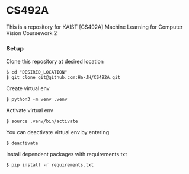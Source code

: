# CS492A

This is a repository for KAIST [CS492A] Machine Learning for Computer Vision Coursework 2

### Setup

Clone this repository at desired location
```
$ cd "DESIRED_LOCATION"
$ git clone git@github.com:Ha-JH/CS492A.git
```

Create virtual env
```
$ python3 -m venv .venv
```

Activate virtual env
```
$ source .venv/bin/activate
```

You can deactivate virtual env by entering
```
$ deactivate
```

Install dependent packages with requirements.txt
```
$ pip install -r requirements.txt
```


